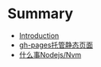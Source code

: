 # Summary

* [Introduction](README.md)
* [gh-pages托管静态页面](gh-pagestuo-guan-jing-tai-ye-mian.md)
* [什么事Nodejs/Nvm](shi-yao-shi-nodejs-nvm.md)

